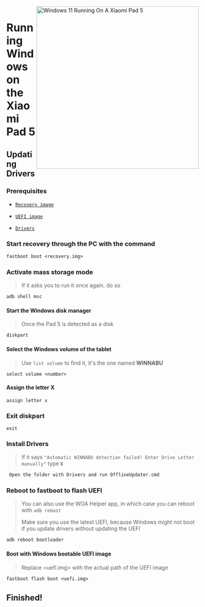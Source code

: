 <img align="right" src="https://raw.githubusercontent.com/erdilS/Port-Windows-11-Xiaomi-Pad-5/main/nabu.png" width="425" alt="Windows 11 Running On A Xiaomi Pad 5">

# Running Windows on the Xiaomi Pad 5

## Updating Drivers

### Prerequisites
- [```Recovery image```](https://github.com/erdilS/Port-Windows-11-Xiaomi-Pad-5/releases/download/1.0/recovery.img)

- [```UEFI image```](https://github.com/erdilS/Port-Windows-11-Xiaomi-Pad-5/releases/download/UEFI/uefi-v3.img)

- [```Drivers```](https://github.com/erdilS/Port-Windows-11-Xiaomi-Pad-5/releases/tag/Drivers)

### Start recovery through the PC with the command
```cmd
fastboot boot <recovery.img>
```

### Activate mass storage mode
> If it asks you to run it once again, do so
```cmd
adb shell msc
```

#### Start the Windows disk manager
> Once the Pad 5 is detected as a disk
```cmd
diskpart
```

#### Select the Windows volume of the tablet
> Use `list volume` to find it, it's the one named **WINNABU**
```diskpart
select volume <number>
```

#### Assign the letter X
```diskpart
assign letter x
```

### Exit diskpart
```diskpart
exit
```


### Install Drivers
> If it says `"Automatic WINNABU detection failed! Enter Drive Letter manually"` type **`X`**
```cmd
 Open the folder with Drivers and run OfflineUpdater.cmd
```

### Reboot to fastboot to flash UEFI
> You can also use the WOA Helper app, in which case you can reboot with ```adb reboot```
>
> Make sure you use the latest UEFI, because Windows might not boot if you update drivers without updating the UEFI
```cmd
adb reboot bootloader
```

#### Boot with Windows bootable UEFI image
> Replace <uefi.img> with the actual path of the UEFI image
```cmd
fastboot flash boot <uefi.img>
```

## Finished!









